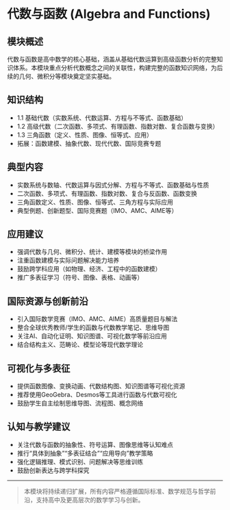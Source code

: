 # 代数与函数 (Algebra and Functions)

## 模块概述

代数与函数是高中数学的核心基础，涵盖从基础代数运算到高级函数分析的完整知识体系。本模块重点分析代数概念之间的关联性，构建完整的函数知识网络，为后续的几何、微积分等模块奠定坚实基础。

## 知识结构

- 1.1 基础代数（实数系统、代数运算、方程与不等式、函数基础）
- 1.2 高级代数（二次函数、多项式、有理函数、指数对数、复合函数与变换）
- 1.3 三角函数（定义、性质、图像、恒等式、应用）
- 拓展：函数建模、抽象代数、现代代数、国际竞赛专题

## 典型内容

- 实数系统与数轴、代数运算与因式分解、方程与不等式、函数基础与性质
- 二次函数、多项式、有理函数、指数对数、复合与反函数、函数变换
- 三角函数定义、性质、图像、恒等式、三角方程与实际应用
- 典型例题、创新题型、国际竞赛题（IMO、AMC、AIME等）

## 应用建议

- 强调代数与几何、微积分、统计、建模等模块的桥梁作用
- 注重函数建模与实际问题解决能力培养
- 鼓励跨学科应用（如物理、经济、工程中的函数建模）
- 推广多表征学习（符号、图像、表格、动画等）

## 国际资源与创新前沿

- 引入国际数学竞赛（IMO、AMC、AIME）高质量题目与解法
- 整合全球优秀教师/学生的函数与代数教学笔记、思维导图
- 关注AI、自动化证明、知识图谱、可视化数学等前沿应用
- 结合结构主义、范畴论、模型论等现代数学理论

## 可视化与多表征

- 提供函数图像、变换动画、代数结构图、知识图谱等可视化资源
- 推荐使用GeoGebra、Desmos等工具进行函数与代数可视化
- 鼓励学生自主绘制思维导图、流程图、概念网络

## 认知与教学建议

- 关注代数与函数的抽象性、符号运算、图像思维等认知难点
- 推行“具体到抽象”“多表征结合”“应用导向”教学策略
- 强化逻辑推理、模式识别、问题解决等思维训练
- 鼓励创新表达与跨学科探究

---

> 本模块将持续递归扩展，所有内容严格遵循国际标准、数学规范与哲学前沿，支持高中及更高层次的数学学习与创新。
